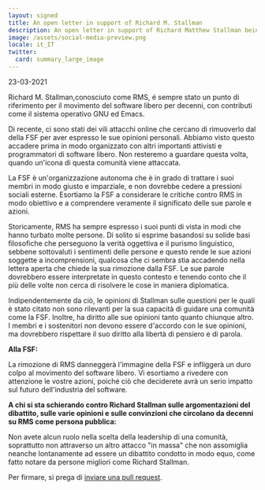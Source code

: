 ```yaml
---
layout: signed
title: An open letter in support of Richard M. Stallman
description: An open letter in support of Richard Matthew Stallman being reinstated by the Free Software Foundation
image: /assets/social-media-preview.png
locale: it_IT
twitter:
  card: summary_large_image
---
```


23-03-2021

Richard M. Stallman,conosciuto come RMS,
é sempre stato un punto di riferimento per
il movimento del software libero per decenni,
con contributi come il sistema operativo GNU
ed Emacs.

Di recente, ci sono stati dei vili attacchi online
che cercano di rimuoverlo dal  della FSF 
per aver espresso le sue opinioni personali. Abbiamo visto 
questo accadere prima in modo organizzato con altri 
importanti attivisti e programmatori di software libero. 
Non resteremo a guardare questa volta, quando un'icona 
di questa comunità viene attaccata.

La FSF è un'organizzazione autonoma che è in grado di trattare 
i suoi membri in modo giusto e imparziale, e non dovrebbe 
cedere a pressioni sociali esterne. Esortiamo la 
FSF a considerare le critiche contro RMS in modo obiettivo 
e a comprendere veramente il significato delle sue parole e azioni.

Storicamente, RMS ha sempre espresso i suoi punti di vista in modi 
che hanno turbato molte persone. Di solito si esprime basandosi su 
solide basi filosofiche che perseguono la verità oggettiva 
e il purismo linguistico, sebbene sottovaluti i
sentimenti delle persone e questo rende le sue azioni 
soggette a incomprensioni, qualcosa che ci sembra stia accadendo
nella lettera aperta che chiede la sua rimozione dalla FSF.
Le sue parole dovrebbero essere interpretate in questo contesto e 
tenendo conto che il più delle volte 
non cerca di risolvere le cose in maniera diplomatica.

Indipendentemente da ciò, le opinioni di Stallman sulle questioni 
per le quali è stato citato non sono rilevanti per 
la sua capacità di guidare una comunità come la FSF. 
Inoltre, ha diritto alle sue opinioni tanto quanto chiunque altro.
I membri e i sostenitori non devono 
essere d'accordo con le sue opinioni, ma dovrebbero rispettare 
il suo diritto alla libertà di pensiero e di parola.

**Alla FSF:**

La rimozione di RMS danneggerà l'immagine della FSF e infliggerà 
un duro colpo al movimento del software libero.
Vi esortiamo a rivedere con attenzione le vostre azioni,
poiché ciò che deciderete avrà un serio impatto
sul futuro dell'industria del software.


**A chi si sta schierando contro Richard Stallman
sulle argomentazioni del dibattito, sulle varie opinioni e sulle convinzioni
che circolano da decenni su RMS come persona pubblica:**
    
Non avete alcun ruolo nella scelta della leadership di una comunità,
soprattutto non attraverso un altro attacco "in massa" che non assomiglia
neanche lontanamente ad essere un dibattito condotto in modo equo, come
fatto notare da persone migliori come Richard Stallman.

Per firmare, si prega di [inviare una pull request](https://github.com/rms-support-letter/rms-support-letter.github.io/pulls).
